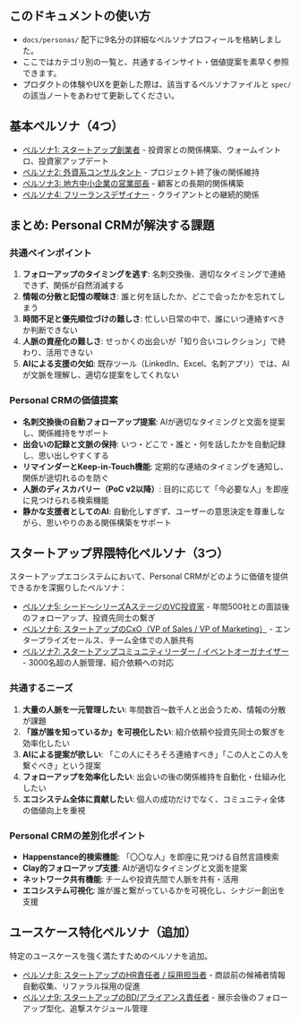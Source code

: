 
## このドキュメントの使い方

- `docs/personas/` 配下に9名分の詳細なペルソナプロフィールを格納しました。
- ここではカテゴリ別の一覧と、共通するインサイト・価値提案を素早く参照できます。
- プロダクトの体験やUXを更新した際は、該当するペルソナファイルと `spec/` の該当ノートをあわせて更新してください。

## 基本ペルソナ（4つ）

- [ペルソナ1: スタートアップ創業者](personas/01_startup_founder.md) - 投資家との関係構築、ウォームイントロ、投資家アップデート
- [ペルソナ2: 外資系コンサルタント](personas/02_consultant.md) - プロジェクト終了後の関係維持
- [ペルソナ3: 地方中小企業の営業部長](personas/03_sales_manager.md) - 顧客との長期的関係構築
- [ペルソナ4: フリーランスデザイナー](personas/04_freelance_designer.md) - クライアントとの継続的関係

## まとめ: Personal CRMが解決する課題

### 共通ペインポイント

1. **フォローアップのタイミングを逃す**: 名刺交換後、適切なタイミングで連絡できず、関係が自然消滅する
2. **情報の分散と記憶の曖昧さ**: 誰と何を話したか、どこで会ったかを忘れてしまう
3. **時間不足と優先順位づけの難しさ**: 忙しい日常の中で、誰にいつ連絡すべきか判断できない
4. **人脈の資産化の難しさ**: せっかくの出会いが「知り合いコレクション」で終わり、活用できない
5. **AIによる支援の欠如**: 既存ツール（LinkedIn、Excel、名刺アプリ）では、AIが文脈を理解し、適切な提案をしてくれない

### Personal CRMの価値提案

- **名刺交換後の自動フォローアップ提案**: AIが適切なタイミングと文面を提案し、関係維持をサポート
- **出会いの記録と文脈の保持**: いつ・どこで・誰と・何を話したかを自動記録し、思い出しやすくする
- **リマインダーとKeep-in-Touch機能**: 定期的な連絡のタイミングを通知し、関係が途切れるのを防ぐ
- **人脈のディスカバリー（PoC v2以降）**: 目的に応じて「今必要な人」を即座に見つけられる検索機能
- **静かな支援者としてのAI**: 自動化しすぎず、ユーザーの意思決定を尊重しながら、思いやりのある関係構築をサポート

## スタートアップ界隈特化ペルソナ（3つ）

スタートアップエコシステムにおいて、Personal CRMがどのように価値を提供できるかを深掘りしたペルソナ：

- [ペルソナ5: シード〜シリーズAステージのVC投資家](personas/05_vc_investor.md) - 年間500社との面談後のフォローアップ、投資先同士の繋ぎ
- [ペルソナ6: スタートアップのCxO（VP of Sales / VP of Marketing）](personas/06_vp_sales.md) - エンタープライズセールス、チーム全体での人脈共有
- [ペルソナ7: スタートアップコミュニティリーダー / イベントオーガナイザー](personas/07_community_leader.md) - 3000名超の人脈管理、紹介依頼への対応

### 共通するニーズ

1. **大量の人脈を一元管理したい**: 年間数百〜数千人と出会うため、情報の分散が課題
2. **「誰が誰を知っているか」を可視化したい**: 紹介依頼や投資先同士の繋ぎを効率化したい
3. **AIによる提案が欲しい**: 「この人にそろそろ連絡すべき」「この人とこの人を繋ぐべき」という提案
4. **フォローアップを効率化したい**: 出会いの後の関係維持を自動化・仕組み化したい
5. **エコシステム全体に貢献したい**: 個人の成功だけでなく、コミュニティ全体の価値向上を重視

### Personal CRMの差別化ポイント

- **Happenstance的検索機能**: 「〇〇な人」を即座に見つける自然言語検索
- **Clay的フォローアップ支援**: AIが適切なタイミングと文面を提案
- **ネットワーク共有機能**: チームや投資先間で人脈を共有・活用
- **エコシステム可視化**: 誰が誰と繋がっているかを可視化し、シナジー創出を支援


## ユースケース特化ペルソナ（追加）

特定のユースケースを強く満たすためのペルソナを追加。

- [ペルソナ8: スタートアップのHR責任者 / 採用担当者](personas/08_hr_manager.md) - 商談前の候補者情報自動収集、リファラル採用の促進
- [ペルソナ9: スタートアップのBD/アライアンス責任者](personas/09_bd_alliance.md) - 展示会後のフォローアップ型化、追撃スケジュール管理
